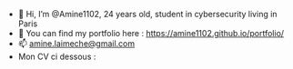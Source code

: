 - 👋 Hi, I’m @Amine1102, 24 years old, student in cybersecurity living in Paris
- 👀  You can find my portfolio here : https://amine1102.github.io/portfolio/
- 📫 amine.laimeche@gmail.com
- Mon CV ci dessous : 




<!---
Amine1102/Amine1102 is a ✨ special ✨ repository because its `README.md` (this file) appears on your GitHub profile.
You can click the Preview link to take a look at your changes.
--->
